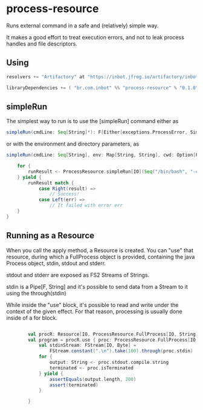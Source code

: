 # process-resource

Runs external command in a safe and (relatively) simple way.

It makes a good effort to treat execution errors, and not to leak process handles and file descriptors.

## Using

```scala
resolvers += "Artifactory" at "https://inbot.jfrog.io/artifactory/inbot-sbt-release/"

libraryDependencies += ( "br.com.inbot" %% "process-resource" % "0.1.0" )

```

## simpleRun
The simplest way to run is to use the [simpleRun] command either as 
```scala
simpleRun(cmdLine: Seq[String]*): F[Either[exceptions.ProcessError, SimpleRunResult]]
```
or with the environment and directory parameters, as
```scala
simpleRun(cmdLine: Seq[String], env: Map[String, String], cwd: Option[File]): F[Either[exceptions.ProcessError, SimpleRunResult]]
```

```scala
    for {
        runResult <- ProcessResource.simpleRun[IO](Seq("/bin/bash", "-c", "echo 1; exit 2"), (txt))
    } yield {
        runResult match {
            case Right(result) =>
                // Success! 
            case Left(err) =>
                // It failed with error err
    }
}


```

## Running as a Resource

When you call the apply method, a Resource is created. You can "use" that resource, during which a FullProcess object is provided, containing the java Process object, stdin, stdout and stderr.

stdout and stderr are exposed as FS2 Streams of Strings.

stdin is a Pipe[F, String] and it's possible to send data from a Stream to it using the through(stdin)

While inside the "use" block, it's possible to read and write under the context of the given effect. 
For that reason, processing is usually done inside of a for block.

```scala

        val procR: Resource[IO, ProcessResource.FullProcess[IO, String]] = ProcessResource[IO](Seq("/bin/cat"))
        val program = procR.use { proc: ProcessResource.FullProcess[IO, String] =>
            val stdinStream: FStream[IO, Byte] =
                FStream.constant(".\n").take(100).through(proc.stdin)
            for {
                output: String <- proc.stdout.compile.string
                terminated <- proc.isTerminated
            } yield {
                assertEquals(output.length, 200)
                assert(terminated)
            }

        }
```



